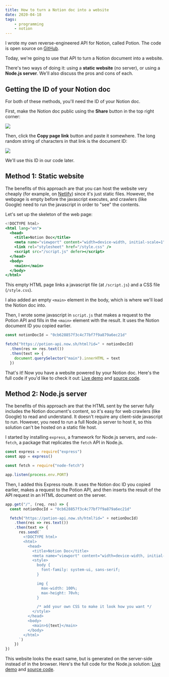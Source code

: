 ```yaml
---
title: How to turn a Notion doc into a website
date: 2020-04-18
tags:
    - programming
    - notion
---
```

I wrote my own reverse-engineered API for Notion, called Potion. The code is open source on [GitHub](https://github.com/benborgers/potion).

Today, we're going to use that API to turn a Notion document into a website.

There's two ways of doing it: using a **static website** (no server), or using a **Node.js server**. We'll also discuss the pros and cons of each.

## Getting the ID of your Notion doc

For both of these methods, you'll need the ID of your Notion doc.

First, make the Notion doc public using the **Share** button in the top right corner:

![](/assets/notion-public-access.png)

Then, click the **Copy page link** button and paste it somewhere. The long random string of characters in that link is the document ID:

![](/assets/notion-doc-id.png)

We'll use this ID in our code later.

## Method 1: Static website

The benefits of this approach are that you can host the website very cheaply (for example, on [Netlify](https://netlify.com)) since it's just static files. However, the webpage is empty before the javascript executes, and crawlers (like Google) need to run the javascript in order to "see" the contents.

Let's set up the skeleton of the web page:

```jsx
<!DOCTYPE html>
<html lang="en">
  <head>
    <title>Notion Doc</title>
    <meta name="viewport" content="width=device-width, initial-scale=1" />
    <link rel="stylesheet" href="/style.css" />
    <script src="/script.js" defer></script>
  </head>
  <body>
    <main></main>
  </body>
</html>
```

This empty HTML page links a javascript file (at `/script.js`) and a CSS file (`/style.css`).

I also added an empty `<main>` element in the body, which is where we'll load the Notion doc into.

Then, I wrote some javascript in `script.js` that makes a request to the Potion API and fills in the `<main>` element with the result. It uses the Notion document ID you copied earlier.

```jsx
const notionDocId = "0cb628857f3c4c77bf7f9a879a6ec21d"

fetch("https://potion-api.now.sh/html?id=" + notionDocId)
  .then(res => res.text())
  .then(text => {
    document.querySelector("main").innerHTML = text
  })
```

That's it! Now you have a website powered by your Notion doc. Here's the full code if you'd like to check it out: [Live demo](https://notion-to-website-static.glitch.me) and [source code](https://glitch.com/edit/#!/notion-to-website-static).

## Method 2: Node.js server

The benefits of this approach are that the HTML sent by the server fully includes the Notion document's content, so it's easy for web crawlers (like Google) to read and understand. It doesn't require any client-side javascript to run. However, you need to run a full Node.js server to host it, so this solution can't be hosted on a static file host.

I started by installing `express`, a framework for Node.js servers, and `node-fetch`, a package that replicates the `fetch` API in Node.js.

```jsx
const express = require("express")
const app = express()

const fetch = require("node-fetch")

app.listen(process.env.PORT)
```

Then, I added this Express route. It uses the Notion doc ID you copied earlier, makes a request to the Potion API, and then inserts the result of the API request in an HTML document on the server.

```jsx
app.get("/", (req, res) => {
  const notionDocId = "0cb628857f3c4c77bf7f9a879a6ec21d"

  fetch("https://potion-api.now.sh/html?id=" + notionDocId)
    .then(res => res.text())
    .then(text => {
      res.send(`
        <!DOCTYPE html>
        <html>
          <head>
            <title>Notion Doc</title>
            <meta name="viewport" content="width=device-width, initial-scale=1">
            <style>
              body {
                font-family: system-ui, sans-serif;
              }

              img {
                max-width: 100%;
                max-height: 70vh;
              }

              /* add your own CSS to make it look how you want */
            </style>
          </head>
          <body>
            <main>${text}</main>
          </body>
        </html>
      `)
    })
})
```

This website looks the exact same, but is generated on the server-side instead of in the browser. Here's the full code for the Node.js solution: [Live demo](https://notion-to-website-node.glitch.me) and [source code](https://glitch.com/edit/#!/notion-to-website-node).
